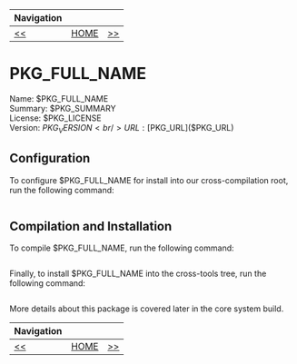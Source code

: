 | Navigation |||
| --- | --- | ---: |
| [<<](./$PREVIOUS_PAGE.md) | [HOME](../README.md) | [>>](./$NEXT_PAGE.md) |

# PKG_FULL_NAME

Name: $PKG_FULL_NAME<br />
Summary: $PKG_SUMMARY<br />
License: $PKG_LICENSE<br />
Version: $PKG_VERSION<br />
URL: [$PKG_URL]($PKG_URL)<br />

## Configuration

To configure $PKG_FULL_NAME for install into our cross-compilation root, run the following command:

```bash
```

## Compilation and Installation

To compile $PKG_FULL_NAME, run the following command:

```bash
```

Finally, to install $PKG_FULL_NAME into the cross-tools tree, run the following command:

```bash
```

More details about this package is covered later in the core system build.

| Navigation |||
| --- | --- | ---: |
| [<<](./$PREVIOUS_PAGE.md) | [HOME](../README.md) | [>>](./$NEXT_PAGE.md) |
